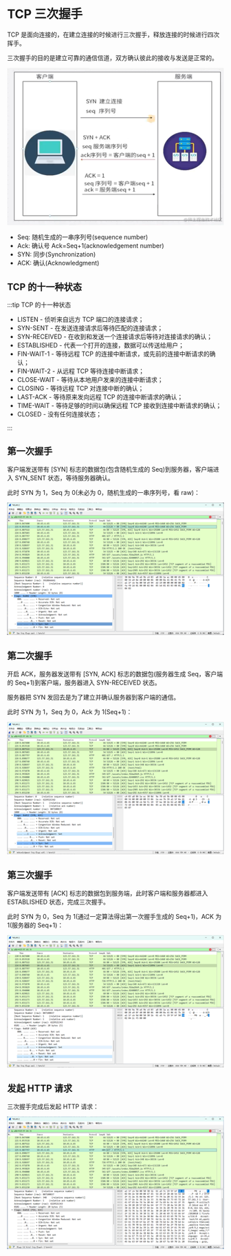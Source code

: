# TCP 三次握手

TCP 是面向连接的，在建立连接的时候进行三次握手，释放连接的时候进行四次挥手。

三次握手的目的是建立可靠的通信信道，双方确认彼此的接收与发送是正常的。

![tcphandshake](./tcp/tcphandshake1.png)

- Seq: 随机生成的一串序列号(sequence number)
- Ack: 确认号 Ack=Seq+1(acknowledgement number)
- SYN: 同步(Synchronization)
- ACK: 确认(Acknowledgment)

## TCP 的十一种状态

:::tip TCP 的十一种状态

- LISTEN - 侦听来自远方 TCP 端口的连接请求；
- SYN-SENT - 在发送连接请求后等待匹配的连接请求；
- SYN-RECEIVED - 在收到和发送一个连接请求后等待对连接请求的确认；
- ESTABLISHED - 代表一个打开的连接，数据可以传送给用户；
- FIN-WAIT-1 - 等待远程 TCP 的连接中断请求，或先前的连接中断请求的确认；
- FIN-WAIT-2 - 从远程 TCP 等待连接中断请求；
- CLOSE-WAIT - 等待从本地用户发来的连接中断请求；
- CLOSING - 等待远程 TCP 对连接中断的确认；
- LAST-ACK - 等待原来发向远程 TCP 的连接中断请求的确认；
- TIME-WAIT - 等待足够的时间以确保远程 TCP 接收到连接中断请求的确认；
- CLOSED - 没有任何连接状态；

:::

## 第一次握手

客户端发送带有 [SYN] 标志的数据包(包含随机生成的 Seq)到服务器，客户端进入 SYN_SENT 状态，等待服务器确认。

此时 SYN 为 1，Seq 为 0(未必为 0，随机生成的一串序列号，看 raw)：

![tcph1](./tcp/tcph1.png)

## 第二次握手

开启 ACK，服务器发送带有 [SYN, ACK] 标志的数据包(服务器生成 Seq，客户端的 Seq+1)到客户端，服务器进入 SYN-RECEIVED 状态。

服务器把 SYN 发回去是为了建立并确认服务器到客户端的通信。

此时 SYN 为 1，Seq 为 0，Ack 为 1(Seq+1)：

![tcph2](./tcp/tcph2.png)

## 第三次握手

客户端发送带有 [ACK] 标志的数据包到服务端，此时客户端和服务器都进入 ESTABLISHED 状态，完成三次握手。

此时 SYN 为 0，Seq 为 1(通过一定算法得出第一次握手生成的 Seq+1)，ACK 为 1(服务器的 Seq+1)：

![tcph3](./tcp/tcph3.png)

## 发起 HTTP 请求

三次握手完成后发起 HTTP 请求：

![tcphttp](./tcp/tcphttp.png)
